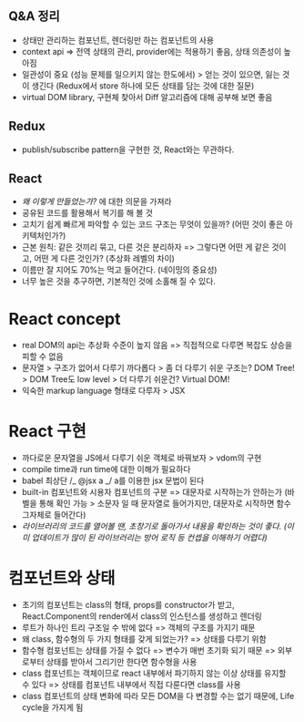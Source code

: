 ## Q&A 정리

- 상태만 관리하는 컴포넌트, 렌더링만 하는 컴포넌트의 사용
- context api => 전역 상태의 관리, provider에는 적용하기 좋음, 상태 의존성이 높아짐
- 일관성이 중요 (성능 문제를 일으키지 않는 한도에서) > 얻는 것이 있으면, 잃는 것이 생긴다 (Redux에서 store 하나에 모든 상태를 담는 것에 대한 질문)
- virtual DOM library, 구현체 찾아서 Diff 알고리즘에 대해 공부해 보면 좋음

## Redux

- publish/subscribe pattern을 구현한 것, React와는 무관하다.

## React

- _왜 이렇게 만들었는가?_ 에 대한 의문을 가져라
- 공유된 코드를 활용해서 복기를 해 볼 것
- 고치기 쉽게 빠르게 파악할 수 있는 코드 구조는 무엇이 있을까? (어떤 것이 좋은 아키텍처인가?)
- 근본 원칙: 같은 것끼리 묶고, 다른 것은 분리하자 => 그렇다면 어떤 게 같은 것이고, 어떤 게 다른 것인가? (추상화 레벨의 차이)
- 이름만 잘 지어도 70%는 먹고 들어간다. (네이밍의 중요성)
- 너무 높은 것을 추구하면, 기본적인 것에 소홀해 질 수 있다.

# React concept

- real DOM의 api는 추상화 수준이 높지 않음 => 직접적으로 다루면 복잡도 상승을 피할 수 없음
- 문자열 > 구조가 없어서 다루기 까다롭다 > 좀 더 다루기 쉬운 구조는? DOM Tree! > DOM Tree도 low level > 더 다루기 쉬운건? Virtual DOM!
- 익숙한 markup language 형태로 다루자 > JSX

# React 구현

- 까다로운 문자열을 JS에서 다루기 쉬운 객체로 바꿔보자 > vdom의 구현
- compile time과 run time에 대한 이해가 필요하다
- babel 최상단 /_ @jsx a _/ a를 이용한 jsx 문법이 된다
- built-in 컴포넌트와 시용자 컴포넌트의 구분 => 대문자로 시작하는가 안하는가 (바벨을 통해 확인 가능 > 소문자 일 때 문자열로 들어가지만, 대문자로 시작하면 함수 그자체로 들어간다)
- _라이브러리의 코드를 열어볼 땐, 초창기로 돌아가서 내용을 확인하는 것이 좋다. (이미 업데이트가 많이 된 라이브러리는 방어 로직 등 컨셉을 이해하기 어렵다)_

# 컴포넌트와 상태

- 초기의 컴포넌트는 class의 형태, props를 constructor가 받고, React.Component의 render에서 class의 인스턴스를 생성하고 렌더링
- 루트가 하나인 트리 구조일 수 밖에 없다 => 객체의 구조를 가지기 때문
- 왜 class, 함수형의 두 가지 형태를 갖게 되었는가? => 상태를 다루기 위함
- 함수형 컴포넌트는 상태를 가질 수 없다 => 변수가 매번 초기화 되기 때문 => 외부로부터 상태를 받아서 그리기만 한다면 함수형을 사용
- class 컴포넌트는 객체이므로 react 내부에서 파기하지 않는 이상 상태를 유지할 수 있다 => 상태를 컴포넌트 내부에서 직접 다룬다면 class를 사용
- class 컴포넌트의 상태 변화에 따라 모든 DOM을 다 변경할 수는 없기 때문에, Life cycle을 가지게 됨
